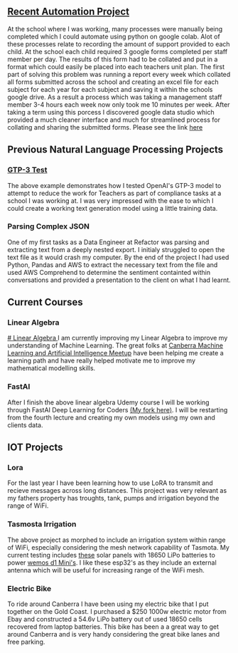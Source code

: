 ## [Recent Automation Project](https://github.com/andrewcarr6239/portfolio/blob/gh-pages/ExcelReportGeneration.ipynb)
At the school where I was working, many processes were manually being completed which I could automate using python on google colab. Alot of these processes relate to recording the amount of support provided to each child. At the school each child required 3 google forms completed per staff member per day. The results of this form had to be collated and put in a format which could easily be placed into each teachers unit plan. The first part of solving this problem was running a report every week which collated all forms submitted across the school and creating an excel file for each subject for each year for each subject and saving it within the schools google drive. As a result a process which was taking a management staff member 3-4 hours each week now only took me 10 minutes per week. After taking a term using this porcess I discovered google data studio which provided a much cleaner interface and much for streamlined process for collating and sharing the submitted forms. Please see the link [here](https://github.com/andrewcarr6239/portfolio/blob/gh-pages/ExcelReportGeneration.ipynb)

## Previous Natural Language Processing Projects
### [GTP-3 Test](https://github.com/andrewcarr6239/portfolio/blob/gh-pages/GTP3TextGenerationTest.ipynb)
The above example demonstrates how I tested OpenAI's GTP-3 model to attempt to reduce the work for Teachers as part of compliance tasks at a school I was working    at. I was very impressed with the ease to which I could create a working text generation model using a little training data. 
### Parsing Complex JSON
One of my first tasks as a Data Engineer at Refactor was parsing and extracting text from a deeply nested export. I initialy struggled to open the text file as it    would crash my computer. By the end of the project I had used Python, Pandas and AWS to extract the necessary text from the file and used AWS Comprehend to          determine the sentiment containted within conversations and provided a presentation to the client on what I had learnt. 
  
## Current Courses
### Linear Algebra
[  # Linear Algebra ](https://github.com/andrewcarr6239/linearAlgebraUdemy) 
I am currently improving my Linear Algebra to improve my understanding of Machine Learning. The great folks at [Canberra Machine Learning and Artificial Intelligence Meetup](https://www.meetup.com/en-AU/Canberra-Machine-Learning-and-Artificial-Intelligence-Meetup/) have been helping me create a learning path and have really helped motivate me to improve my mathematical modelling skills.
### FastAI
After I finish the above linear algebra Udemy course I will be working through FastAI Deep Learning for Coders [(My fork here)](https://github.com/andrewcarr6239/fastbook). I will be restarting from the fourth lecture and creating my own models using my own and clients data.

## IOT Projects
### Lora
For the last year I have been learning how to use LoRA to transmit and recieve messages across long distances. This project was very relevant as my fathers property has troughts, tank, pumps and irrigation beyond the range of WiFi. 
### Tasmosta Irrigation
The above project as morphed to include an irrigation system within range of WiFi, especially considering the mesh network capability of Tasmota. My current testing includes [these](https://www.aliexpress.com/item/1005002510489728.html?spm=a2g0o.9042311.0.0.dcd44c4dahYhoR) solar panels with 18650 LiPo batteries to power [wemos d1 Mini's](https://www.aliexpress.com/item/32810248066.html?spm=a2g0o.productlist.0.0.3b2669f9FIMYgI&algo_pvid=9b8b1fd0-cb8a-41ba-84f9-047d432ae2b4&algo_exp_id=9b8b1fd0-cb8a-41ba-84f9-047d432ae2b4-1&pdp_ext_f=%7B%22sku_id%22%3A%2265767018894%22%7D&pdp_pi=-1%3B6.54%3B-1%3B-1%40salePrice%3BAUD%3Bsearch-mainSearch). I like these esp32's as they include an external antenna which will be useful for increasing range of the WiFi mesh. 
### Electric Bike
To ride around Canberra I have been using my electric bike that I put together on the Gold Coast. I purchased a $250 1000w electric motor from Ebay and constructed a 54.6v LiPo battery out of used 18650 cells recovered from laptop batteries. This bike has been a a great way to get around Canberra and is very handy considering the great bike lanes and free parking. 
